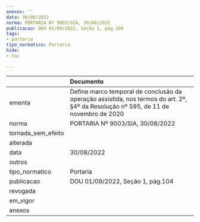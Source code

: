 ```yaml
---
anexos: ''
data: 30/08/2022
norma: PORTARIA Nº 9003/SIA, 30/08/2022
publicacao: DOU 01/09/2022, Seção 1, pág.104
tags:
- portaria
tipo_normatico: Portaria
hide: 
- toc 
 
---
```


|                    | Documento                                                                                                                           |
|:-------------------|:------------------------------------------------------------------------------------------------------------------------------------|
| ementa             | Define marco temporal de conclusão da operação assistida, nos termos do art. 2º, §4º da Resolução nº 595, de 11 de novembro de 2020 |
| norma              | PORTARIA Nº 9003/SIA, 30/08/2022                                                                                                    |
| tornada_sem_efeito |                                                                                                                                     |
| alterada           |                                                                                                                                     |
| data               | 30/08/2022                                                                                                                          |
| outros             |                                                                                                                                     |
| tipo_normatico     | Portaria                                                                                                                            |
| publicacao         | DOU 01/09/2022, Seção 1, pág.104                                                                                                    |
| revogada           |                                                                                                                                     |
| em_vigor           |                                                                                                                                     |
| anexos             |                                                                                                                                     |